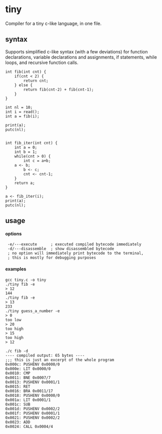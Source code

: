 
# tiny
Compiler for a tiny c-like language, in one file.

## syntax
Supports simplified c-like syntax (with a few deviations) for function declarations, variable declarations and assignments, if statements, while loops, and recursive function calls.
```
int fib(int cnt) {
    if(cnt < 2) {
        return cnt;
    } else {
        return fib(cnt-2) + fib(cnt-1);
    }
}

int nl = 10;
int i = read();
int a = fib(i);

print(a);
putc(nl);


int fib_iter(int cnt) {
    int a = 0;
    int b = 1;
    while(cnt > 0) {
        int c = a+b;
	a <- b;
        b <- c;
        cnt <- cnt-1;
    }
    return a;
}

a <- fib_iter(i);
print(a);
putc(nl);
```

## usage
#### options
```
 -e/---execute      ; executed compiled bytecode immediately
 -d/---disassemble  ; show disassembled bytecode
 ; no option will immediately print bytecode to the terminal,
 ; this is mostly for debugging purposes
```
#### examples
```
gcc tiny.c -o tiny
./tiny fib -e    
> 12   
144
./tiny fib -e  
> 13
233
./tiny guess_a_number -e
> 0
too low
> 20
too high
> 15
too high
> 12
  
./c fib -d
---- compiled output: 65 bytes ----
;;; this is just an excerpt of the whole program
0x000c: PUSHENV 0x0000/0
0x000e: LIT 0x0000/0
0x0010: CMP
0x0011: BNE 0x0007/7
0x0013: PUSHENV 0x0001/1
0x0015: RET
0x0016: BRA 0x0011/17
0x0018: PUSHENV 0x0000/0
0x001a: LIT 0x0001/1
0x001c: SUB
0x001d: PUSHENV 0x0002/2
0x001f: PUSHENV 0x0001/1
0x0021: PUSHENV 0x0002/2
0x0023: ADD
0x0024: CALL 0x0004/4
```